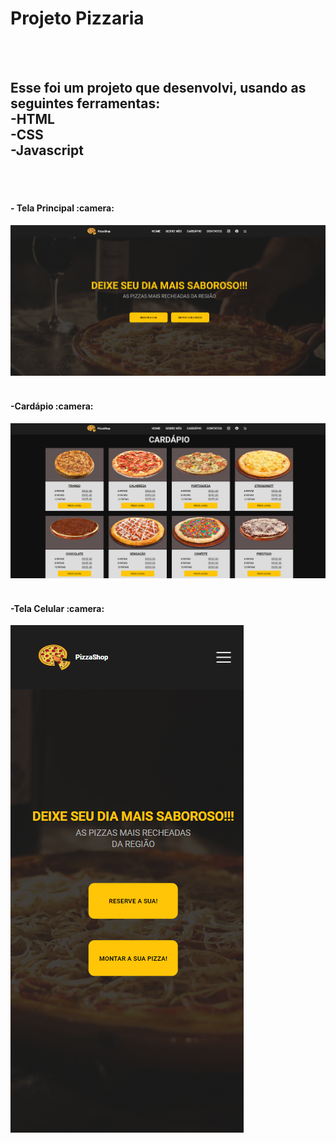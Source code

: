 <h1>Projeto Pizzaria</h1>
<br>
<br>
<h2>Esse foi um projeto que desenvolvi, usando as seguintes ferramentas:
  <br>
    -HTML
  <br>
    -CSS
  <br>
    -Javascript
</h2>
<br>
<br>

<h4>- Tela Principal :camera:</h2>
<img src="https://github.com/rapharzk/projeto-pizzaria/blob/master/assets/tela%20principal.png?raw=true" alt="tela-principal"/>
<br>
<br>

<h4>-Cardápio :camera:</h2>   
<img src="https://github.com/rapharzk/projeto-pizzaria/blob/master/assets/cardapio1.png?raw=true" alt="cardapio"/>
<br>
<br>

<h4>-Tela Celular :camera:</h2>  
<img src="https://github.com/rapharzk/projeto-pizzaria/blob/master/assets/celular.png?raw=true" alt="tela-celular"/>
